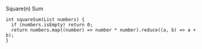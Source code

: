 Square(n) Sum

    int squareSum(List numbers) {
      if (numbers.isEmpty) return 0;
      return numbers.map((number) => number * number).reduce((a, b) => a + b);
    }
